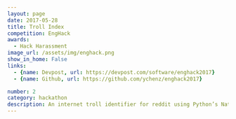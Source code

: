 ```yaml
---
layout: page
date: 2017-05-28
title: Troll Index
competition: EngHack
awards:
  - Hack Harassment
image_url: /assets/img/enghack.png
show_in_home: False
links:
  - {name: Devpost, url: https://devpost.com/software/enghack2017}
  - {name: Github, url: https://github.com/ychenz/enghack2017}

number: 2
category: hackathon
description: An internet troll identifier for reddit using Python’s Natural Language Toolkit’s sentiment analysis
---
```


